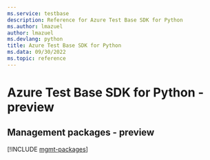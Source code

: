 ```yaml
---
ms.service: testbase
description: Reference for Azure Test Base SDK for Python
ms.author: lmazuel
author: lmazuel
ms.devlang: python
title: Azure Test Base SDK for Python
ms.data: 09/30/2022
ms.topic: reference
---
```

# Azure Test Base SDK for Python - preview

## Management packages - preview
[!INCLUDE [mgmt-packages](test-base-mgmt-index.md)]